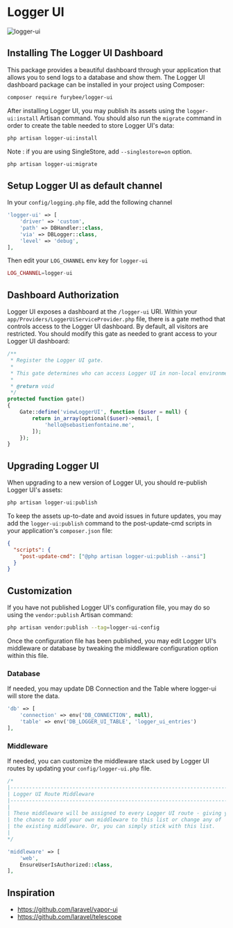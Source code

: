 # Logger UI

![logger-ui](https://user-images.githubusercontent.com/45472257/142772523-e79ff302-664e-456b-914d-fa40bd39da5b.png)

## Installing The Logger UI Dashboard

This package provides a beautiful dashboard through your application that allows you to send logs to a database and show them. The Logger UI dashboard package can be installed in your project using Composer:

```sh
composer require furybee/logger-ui
```

After installing Logger UI, you may publish its assets using the `logger-ui:install` Artisan command. You should also run the `migrate` command in order to create the table needed to store Logger UI's data:

```sh
php artisan logger-ui:install
```

Note : if you are using SingleStore, add `--singlestore=on` option.

```sh
php artisan logger-ui:migrate
```

## Setup Logger UI as default channel

In your `config/logging.php` file, add the following channel

```php
'logger-ui' => [
    'driver' => 'custom',
    'path' => DBHandler::class,
    'via' => DBLogger::class,
    'level' => 'debug',
],
```

Then edit your `LOG_CHANNEL` env key for `logger-ui`

```php
LOG_CHANNEL=logger-ui
```

## Dashboard Authorization

Logger UI exposes a dashboard at the `/logger-ui` URI. Within your `app/Providers/LoggerUiServiceProvider.php` file, there is a gate method that controls access to the Logger UI dashboard. By default, all visitors are restricted. You should modify this gate as needed to grant access to your Logger UI dashboard:

```php
/**
 * Register the Logger UI gate.
 *
 * This gate determines who can access Logger UI in non-local environments.
 *
 * @return void
 */
protected function gate()
{
    Gate::define('viewLoggerUI', function ($user = null) {
        return in_array(optional($user)->email, [
            'hello@sebastienfontaine.me',
        ]);
    });
}
```

## Upgrading Logger UI

When upgrading to a new version of Logger UI, you should re-publish Logger UI's assets:

```sh
php artisan logger-ui:publish
```

To keep the assets up-to-date and avoid issues in future updates, you may add the `logger-ui:publish` command to the post-update-cmd scripts in your application's `composer.json` file:

```json
{
  "scripts": {
    "post-update-cmd": ["@php artisan logger-ui:publish --ansi"]
  }
}
```

## Customization

If you have not published Logger UI's configuration file, you may do so using the `vendor:publish` Artisan command:

```sh
php artisan vendor:publish --tag=logger-ui-config
```

Once the configuration file has been published, you may edit Logger UI's middleware or database by tweaking the middleware configuration option within this file.

### Database

If needed, you may update DB Connection and the Table where logger-ui will store the data.

```php
'db' => [
    'connection' => env('DB_CONNECTION', null),
    'table' => env('DB_LOGGER_UI_TABLE', 'logger_ui_entries')
],
```

### Middleware

If needed, you can customize the middleware stack used by Logger UI routes by updating your `config/logger-ui.php` file.

```php
/*
|--------------------------------------------------------------------------
| Logger UI Route Middleware
|--------------------------------------------------------------------------
|
| These middleware will be assigned to every Logger UI route - giving you
| the chance to add your own middleware to this list or change any of
| the existing middleware. Or, you can simply stick with this list.
|
*/

'middleware' => [
    'web',
    EnsureUserIsAuthorized::class,
],
```

## Inspiration

- https://github.com/laravel/vapor-ui
- https://github.com/laravel/telescope
